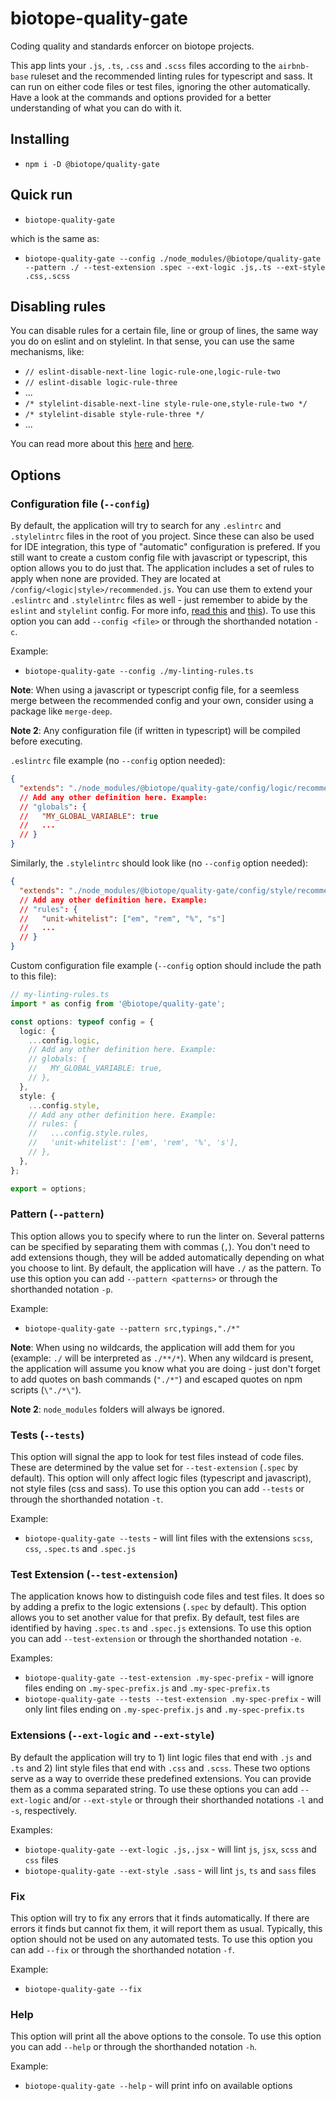 # biotope-quality-gate

Coding quality and standards enforcer on biotope projects.

This app lints your `.js`, `.ts`, `.css` and `.scss` files according to the `airbnb-base` ruleset
and the recommended linting rules for typescript and sass. It can run on either code files or test
files, ignoring the other automatically. Have a look at the commands and options provided for a
better understanding of what you can do with it.

## Installing
- `npm i -D @biotope/quality-gate`

## Quick run
- `biotope-quality-gate`

which is the same as:
- `biotope-quality-gate --config ./node_modules/@biotope/quality-gate --pattern ./ --test-extension .spec --ext-logic .js,.ts --ext-style .css,.scss`

## Disabling rules
You can disable rules for a certain file, line or group of lines, the same way you do on eslint and
on stylelint. In that sense, you can use the same mechanisms, like:
- `// eslint-disable-next-line logic-rule-one,logic-rule-two`
- `// eslint-disable logic-rule-three`
- ...
- `/* stylelint-disable-next-line style-rule-one,style-rule-two */`
- `/* stylelint-disable style-rule-three */`
- ...

You can read more about this [here][link-eslint-disable] and [here][link-stylelint-config].

## Options

### Configuration file (`--config`)
By default, the application will try to search for any `.eslintrc` and `.stylelintrc` files in the
root of you project. Since these can also be used for IDE integration, this type of "automatic"
configuration is prefered. If you still want to create a custom config file with javascript or
typescript, this option allows you to do just that. The application includes a set of rules to apply
when none are provided. They are located at `/config/<logic|style>/recommended.js`. You can use them
to extend your `.eslintrc` and `.stylelintrc` files as well - just remember to abide by the `eslint`
and `stylelint` config. For more info, [read this][link-eslint-config] and
[this][link-stylelint-config]).
To use this option you can add `--config <file>` or through the shorthanded notation `-c`.

Example:
- `biotope-quality-gate --config ./my-linting-rules.ts`

**Note**: When using a javascript or typescript config file, for a seemless merge between the
recommended config and your own, consider using a package like `merge-deep`.

**Note 2**: Any configuration file (if written in typescript) will be compiled before executing.

`.eslintrc` file example (no `--config` option needed):
```json
{
  "extends": "./node_modules/@biotope/quality-gate/config/logic/recommended.js"
  // Add any other definition here. Example:
  // "globals": {
  //   "MY_GLOBAL_VARIABLE": true
  //   ...
  // }
}
```

Similarly, the `.stylelintrc` should look like (no `--config` option needed):
```json
{
  "extends": "./node_modules/@biotope/quality-gate/config/style/recommended.js"
  // Add any other definition here. Example:
  // "rules": {
  //   "unit-whitelist": ["em", "rem", "%", "s"]
  //   ...
  // }
}
```

Custom configuration file example (`--config` option should include the path to this file):
```typescript
// my-linting-rules.ts
import * as config from '@biotope/quality-gate';

const options: typeof config = {
  logic: {
    ...config.logic,
    // Add any other definition here. Example:
    // globals: {
    //   MY_GLOBAL_VARIABLE: true,
    // },
  },
  style: {
    ...config.style,
    // Add any other definition here. Example:
    // rules: {
    //   ...config.style.rules,
    //   'unit-whitelist': ['em', 'rem', '%', 's'],
    // },
  },
};

export = options;
```

### Pattern (`--pattern`)
This option allows you to specify where to run the linter on. Several patterns can be specified by
separating them with commas (`,`). You don't need to add extensions though, they will be added
automatically depending on what you choose to lint. By default, the application will have `./` as
the pattern.
To use this option you can add `--pattern <patterns>` or through the shorthanded notation `-p`.

Example:
- `biotope-quality-gate --pattern src,typings,"./*"`

**Note**: When using no wildcards, the application will add them for you (example: `./` will be
interpreted as `./**/*`). When any wildcard is present, the application will assume you know what
you are doing - just don't forget to add quotes on bash commands (`"./*"`) and escaped quotes on
npm scripts (`\"./*\"`).

**Note 2**: `node_modules` folders will always be ignored.

### Tests (`--tests`)
This option will signal the app to look for test files instead of code files. These are determined
by the value set for `--test-extension` (`.spec` by default). This option will only affect logic
files (typescript and javascript), not style files (css and sass).
To use this option you can add `--tests` or through the shorthanded notation `-t`.

Example:
- `biotope-quality-gate --tests` - will lint files with the extensions `scss`, `css`, `.spec.ts`
and `.spec.js`

### Test Extension (`--test-extension`)
The application knows how to distinguish code files and test files. It does so by adding a prefix to
the logic extensions (`.spec` by default). This option allows you to set another value for that
prefix. By default, test files are identified by having `.spec.ts` and `.spec.js` extensions.
To use this option you can add `--test-extension` or through the shorthanded notation `-e`.

Examples:
- `biotope-quality-gate --test-extension .my-spec-prefix` - will ignore files ending on `.my-spec-prefix.js` and `.my-spec-prefix.ts`
- `biotope-quality-gate --tests --test-extension .my-spec-prefix` - will only lint files ending on `.my-spec-prefix.js` and `.my-spec-prefix.ts`

### Extensions (`--ext-logic` and `--ext-style`)
By default the application will try to 1) lint logic files that end with `.js` and `.ts` and 2) lint
style files that end with `.css` and `.scss`. These two options serve as a way to override these
predefined extensions. You can provide them as a comma separated string.
To use these options you can add `--ext-logic` and/or `--ext-style` or through their shorthanded
notations `-l` and `-s`, respectively.

Examples:
- `biotope-quality-gate --ext-logic .js,.jsx` - will lint `js`, `jsx`, `scss` and `css` files
- `biotope-quality-gate --ext-style .sass` - will lint `js`, `ts` and `sass` files

### Fix
This option will try to fix any errors that it finds automatically. If there are errors it finds but
cannot fix them, it will report them as usual.
Typically, this option should not be used on any automated tests.
To use this option you can add `--fix` or through the shorthanded notation `-f`.

Example:
- `biotope-quality-gate --fix`

### Help
This option will print all the above options to the console.
To use this option you can add `--help` or through the shorthanded notation `-h`.

Example:
- `biotope-quality-gate --help` - will print info on available options


[link-eslint-config]: https://eslint.org/docs/user-guide/configuring
[link-eslint-disable]: https://eslint.org/docs/user-guide/configuring#disabling-rules-with-inline-comments
[link-stylelint-config]: https://stylelint.io/user-guide/configuration/#the-configuration-object
